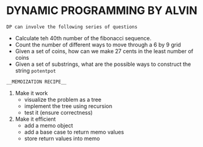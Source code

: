 # DYNAMIC PROGRAMMING BY ALVIN

`DP can involve the following series of questions`
- Calculate teh 40th number of the fibonacci sequence.
- Count the number of different ways to move through a 6 by 9 grid
- Given a set of coins, how can we make 27 cents in the least number of coins
- Given a set of substrings, what are the possible ways to construct the string `potentpot`

`__MEMOIZATION RECIPE__`
1. Make it work
    - visualize the problem as a tree
    - implement the tree using recursion
    - test it (ensure correctness)
2. Make it efficient
    - add a memo object
    - add a base case to return memo values
    - store return values into memo 

